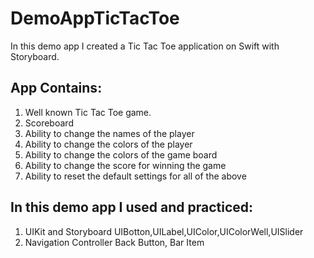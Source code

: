# DemoAppTicTacToe
In this demo app I created a Tic Tac Toe application on Swift with Storyboard.

## App Contains:
1. Well known Tic Tac Toe game.
2. Scoreboard
3. Ability to change the names of the player
4. Ability to change the colors of the player
5. Ability to change the colors of the game board
6. Ability to change the score for winning the game
7. Ability to reset the default settings for all of the above

## In this demo app I used and practiced:
1. UIKit and Storyboard
   UIBotton,UILabel,UIColor,UIColorWell,UISlider
2. Navigation Controller
   Back Button, Bar Item



